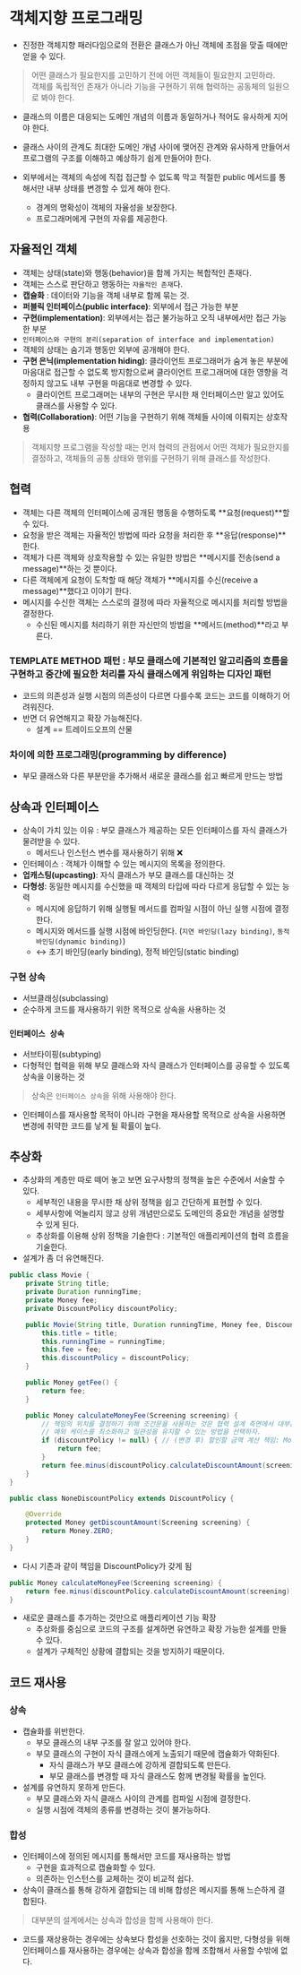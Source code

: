 # 객체지향 프로그래밍

- 진정한 객체지향 패러다임으로의 전환은 클래스가 아닌 객체에 초점을 맞출 때에만 얻을 수 있다.

> 어떤 클래스가 필요한지를 고민하기 전에 어떤 객체들이 필요한지 고민하라.<br />
> 객체를 독립적인 존재가 아니라 기능을 구현하기 위해 협력하는 공동체의 일원으로 봐야 한다.

- 클래스의 이름은 대응되는 도메인 개념의 이름과 동일하거나 적어도 유사하게 지어야 한다.
- 클래스 사이의 관계도 최대한 도메인 개념 사이에 맺어진 관계와 유사하게 만들어서 프로그램의 구조를 이해하고 예상하기 쉽게 만들어야 한다.

- 외부에서는 객체의 속성에 직접 접근할 수 없도록 막고 적절한 public 메서드를 통해서만 내부 상태를 변경할 수 있게 해야 한다.
  - 경계의 명확성이 객체의 자율성을 보장한다.
  - 프로그래머에게 구현의 자유를 제공한다.

## 자율적인 객체

- 객체는 상태(state)와 행동(behavior)을 함께 가지는 복합적인 존재다.
- 객체는 스스로 판단하고 행동하는 `자율적인 존재`다.
- **캡슐화** : 데이터와 기능을 객체 내부로 함께 묶는 것.
- **퍼블릭 인터페이스(public interface)**: 외부에서 접근 가능한 부분
- **구현(implementation)**: 외부에서는 접근 불가능하고 오직 내부에서만 접근 가능한 부분
- `인터페이스와 구현의 분리(separation of interface and implementation)`
- 객체의 상태는 숨기과 행동만 외부에 공개해야 한다.
- **구현 은닉(implementation hiding)**: 클라이언트 프로그래머가 숨겨 놓은 부분에 마음대로 접근할 수 없도록 방지함으로써 클라이언트 프로그래머에 대한 영향을 걱정하지 않고도 내부 구현을 마음대로 변경할 수 있다.
  - 클라이언트 프로그래머는 내부의 구현은 무시한 채 인터페이스만 알고 있어도 클래스를 사용할 수 있다.
- **협력(Collaboration)**: 어떤 기능을 구현하기 위해 객체들 사이에 이뤄지는 상호작용

> 객체지향 프로그램을 작성할 때는 먼저 협력의 관점에서 어떤 객체가 필요한지를 결정하고, 객체들의 공통 상태와 행위를 구현하기 위해 클래스를 작성한다.

## 협력

- 객체는 다른 객체의 인터페이스에 공개된 행동을 수행하도록 **요청(request)**할 수 있다.
- 요청을 받은 객체는 자율적인 방법에 따라 요청을 처리한 후 **응답(response)**한다.
- 객체가 다른 객체와 상호작용할 수 있는 유일한 방법은 **메시지를 전송(send a message)**하는 것 뿐이다.
- 다른 객체에게 요청이 도착할 때 해당 객체가 **메시지를 수신(receive a message)**했다고 이야기 한다.
- 메시지를 수신한 객체는 스스로의 결정에 따라 자율적으로 메시지를 처리할 방법을 결정한다.
  - 수신된 메시지를 처리하기 위한 자신만의 방법을 **메서드(method)**라고 부른다.

### TEMPLATE METHOD 패턴 : 부모 클래스에 기본적인 알고리즘의 흐름을 구현하고 중간에 필요한 처리를 자식 클래스에게 위임하는 디자인 패턴

- 코드의 의존성과 실행 시점의 의존성이 다르면 다를수록 코드는 코드를 이해하기 어려워진다.
- 반면 더 유연해지고 확장 가능해진다.
  - 설계 == 트레이드오프의 산물

### 차이에 의한 프로그래밍(programming by difference)

- 부모 클래스와 다른 부분만을 추가해서 새로운 클래스를 쉽고 빠르게 만드는 방법

## 상속과 인터페이스

- 상속이 가치 있는 이유 : 부모 클래스가 제공하는 모든 인터페이스를 자식 클래스가 물려받을 수 있다.
  - 메서드나 인스턴스 변수를 재사용하기 위해 ❌
- 인터페이스 : 객체가 이해할 수 있는 메시지의 목록을 정의한다.
- **업캐스팅(upcasting)**: 자식 클래스가 부모 클래스를 대신하는 것
- **다형성**: 동일한 메시지를 수신했을 때 객체의 타입에 따라 다르게 응답할 수 있는 능력
  - 메시지에 응답하기 위해 실행될 메서드를 컴파일 시점이 아닌 실행 시점에 결정한다.
  - 메시지와 메서드를 실행 시점에 바인딩한다. (`지연 바인딩(lazy binding)`, `동적 바인딩(dynamic binding)`)
  - ↔️ 초기 바인딩(early binding), 정적 바인딩(static binding)

### 구현 상속

- 서브클래싱(subclassing)
- 순수하게 코드를 재사용하기 위한 목적으로 상속을 사용하는 것

### `인터페이스 상속`

- 서브타이핑(subtyping)
- 다형적인 협력을 위해 부모 클래스와 자식 클래스가 인터페이스를 공유할 수 있도록 상속을 이용하는 것

> 상속은 `인터페이스 상속`을 위해 사용해야 한다.

- 인터페이스를 재사용할 목적이 아니라 구현을 재사용할 목적으로 상속을 사용하면 변경에 취약한 코드를 낳게 될 확률이 높다.

## 추상화

- 추상화의 계층만 따로 떼어 놓고 보면 요구사항의 정책을 높은 수준에서 서술할 수 있다.
  - 세부적인 내용을 무시한 채 상위 정책을 쉽고 간단하게 표현할 수 있다.
  - 세부사항에 억눌리지 않고 상위 개념만으로도 도메인의 중요한 개념을 설명할 수 있게 된다.
  - 추상화를 이용해 상위 정책을 기술한다 : 기본적인 애플리케이션의 협력 흐름을 기술한다.
- 설계가 좀 더 유연해진다.

```java
public class Movie {
    private String title;
    private Duration runningTime;
    private Money fee;
    private DiscountPolicy discountPolicy;

    public Movie(String title, Duration runningTime, Money fee, DiscountPolicy discountPolicy) {
        this.title = title;
        this.runningTime = runningTime;
        this.fee = fee;
        this.discountPolicy = discountPolicy;
    }

    public Money getFee() {
        return fee;
    }

    public Money calculateMoneyFee(Screening screening) {
        // 책임의 위치를 결정하기 위해 조건문을 사용하는 것은 협력 설계 측면에서 대부분의 경우 좋지 않은 선택이다.
        // 예외 케이스를 최소화하고 일관성을 유지할 수 있는 방법을 선택하자.
        if (discountPolicy != null) { // (변경 후) 할인할 금액 계산 책임: Movie
            return fee;
        }
        return fee.minus(discountPolicy.calculateDiscountAmount(screening)); // (기존) 할인할 금액 계산 책임: DiscountPolicy
    }
}
```

```java
public class NoneDiscountPolicy extends DiscountPolicy {

    @Override
    protected Money getDiscountAmount(Screening screening) {
        return Money.ZERO;
    }
}
```

- 다시 기존과 같이 책임을 DiscountPolicy가 갖게 됨

```java
public Money calculateMoneyFee(Screening screening) {
    return fee.minus(discountPolicy.calculateDiscountAmount(screening));
}
```

- 새로운 클래스를 추가하는 것만으로 애플리케이션 기능 확장
  - 추상화를 중심으로 코드의 구조를 설계하면 유연하고 확장 가능한 설계를 만들 수 있다.
  - 설계가 구체적인 상황에 결합되는 것을 방지하기 때문이다.

## 코드 재사용

### 상속

- 캡슐화를 위반한다.
  - 부모 클래스의 내부 구조를 잘 알고 있어야 한다.
  - 부모 클래스의 구현이 자식 클래스에게 노출되기 때문에 캡슐화가 약화된다.
    - 자식 클래스가 부모 클래스에 강하게 결합되도록 만든다.
    - 부모 클래스를 변경할 때 자식 클래스도 함께 변경될 확률을 높인다.
- 설계를 유연하지 못하게 만든다.
  - 부모 클래스와 자식 클래스 사이의 관계를 컴파일 시점에 결정한다.
  - 실행 시점에 객체의 종류를 변경하는 것이 불가능하다.

### 합성

- 인터페이스에 정의된 메시지를 통해서만 코드를 재사용하는 방법
  - 구현을 효과적으로 캡슐화할 수 있다.
  - 의존하는 인스턴스를 교체하는 것이 비교적 쉽다.
- 상속이 클래스를 통해 강하게 결합되는 데 비해 합성은 메시지를 통해 느슨하게 결합된다.

> 대부분의 설계에서는 상속과 합성을 함께 사용해야 한다.

- 코드를 재상용하는 경우에는 상속보다 합성을 선호하는 것이 옳지만, 다형성을 위해 인터페이스를 재사용하는 경우에는 상속과 합성을 함께 조합해서 사용할 수밖에 없다.

